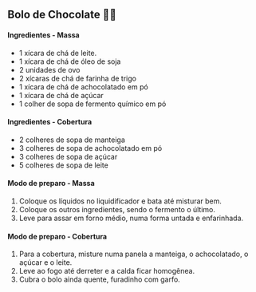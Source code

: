 ## Bolo de Chocolate :cake::chocolate_bar:

#### Ingredientes - Massa

- 1 xícara de chá de leite.
- 1 xícara de chá de óleo de soja
- 2 unidades de ovo
- 2 xícaras de chá de farinha de trigo
- 1 xícara de chá de achocolatado em pó
- 1 xícara de chá de açúcar
- 1 colher de sopa de fermento químico em pó

#### Ingredientes - Cobertura

- 2 colheres de sopa de manteiga
- 3 colheres de sopa de achocolatado em pó
- 3 colheres de sopa de açúcar
- 5 colheres de sopa de leite

#### Modo de preparo - Massa

1. Coloque os líquidos no liquidificador e bata até misturar bem.
2. Coloque os outros ingredientes, sendo o fermento o último.
3. Leve para assar em forno médio, numa forma untada e enfarinhada.

#### Modo de preparo - Cobertura

1. Para a cobertura, misture numa panela a manteiga, o achocolatado, o açúcar e o leite.
2. Leve ao fogo até derreter e a calda ficar homogênea.
3. Cubra o bolo ainda quente, furadinho com garfo.
